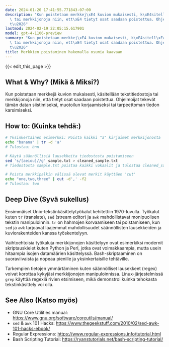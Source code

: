 ```yaml
---
date: 2024-01-20 17:41:55.771843-07:00
description: "Kun poistetaan merkkej\xE4 kuvion mukaisesti, k\xE4sitell\xE4\xE4n tekstitiedostoja\
  \ tai merkkijonoja niin, ett\xE4 tietyt osat saadaan poistettua. Ohjelmoijat tekev\xE4\
  t\u2026"
lastmod: 2024-02-19 22:05:15.617901
model: gpt-4-1106-preview
summary: "Kun poistetaan merkkej\xE4 kuvion mukaisesti, k\xE4sitell\xE4\xE4n tekstitiedostoja\
  \ tai merkkijonoja niin, ett\xE4 tietyt osat saadaan poistettua. Ohjelmoijat tekev\xE4\
  t\u2026"
title: Merkkien poistaminen hakemalla osumia kaavaan
---
```


{{< edit_this_page >}}

## What & Why? (Mikä & Miksi?)
Kun poistetaan merkkejä kuvion mukaisesti, käsitellään tekstitiedostoja tai merkkijonoja niin, että tietyt osat saadaan poistettua. Ohjelmoijat tekevät tämän datan siistimiseksi, muotoilun korjaamiseksi tai tarpeettoman tiedon karsimiseksi.

## How to: (Kuinka tehdä:)
```Bash
# Yksinkertainen esimerkki: Poista kaikki "a" kirjaimet merkkijonosta
echo "banana" | tr -d 'a'
# Tulostaa: bnn

# Käytä säännöllisiä lausekkeita tiedostosta poistamiseen
sed 's/[aeiou]//g' sample.txt > cleaned_sample.txt
# Tiedostosta sample.txt poistaa kaikki vokaalit ja tulostaa cleaned_sample.txt

# Poista merkkipalkin välissä olevat merkit käyttäen 'cut'
echo "one,two,three" | cut -d',' -f2
# Tulostaa: two
```

## Deep Dive (Syvä sukellus)
Ensimmäiset Unix-tekstinkäsittelytyökalut kehitettiin 1970-luvulla. Työkalut kuten `tr` (translate), `sed` (stream editor) ja `awk` mahdollistavat monipuolisen tekstin manipuloinnin. `tr` on hahmojen korvaamiseen tai poistamiseen, kun `sed` ja `awk` tarjoavat laajemmat mahdollisuudet säännöllisten lausekkeiden ja kuviorakenteiden kanssa työskentelyyn.

Vaihtoehtoisia työkaluja merkkijonojen käsittelyyn ovat esimerkiksi modernit skriptauskielet kuten Python ja Perl, jotka ovat voimakkaampia, mutta usein hitaampia isojen datamäärien käsittelyssä. Bash-skriptaaminen on suoraviivaista ja nopeaa pienille ja yksinkertaisille tehtäville.

Tarkempien tietojen ymmärtäminen kuten säännölliset lausekkeet (regex) voivat korottaa kykyjäsi merkkijonojen manipuloinnissa. Linux-järjestelmissä `grep` käyttää regexiä rivien etsimiseen, mikä demonstroi kuinka tehokasta tekstinkäsittely voi olla.

## See Also (Katso myös)
- GNU Core Utilities manual: https://www.gnu.org/software/coreutils/manual/
- `sed` & `awk` 101 Hacks: https://www.thegeekstuff.com/2010/02/sed-awk-101-hacks-ebook/
- Regular Expressions: https://www.regular-expressions.info/tutorial.html
- Bash Scripting Tutorial: https://ryanstutorials.net/bash-scripting-tutorial/
